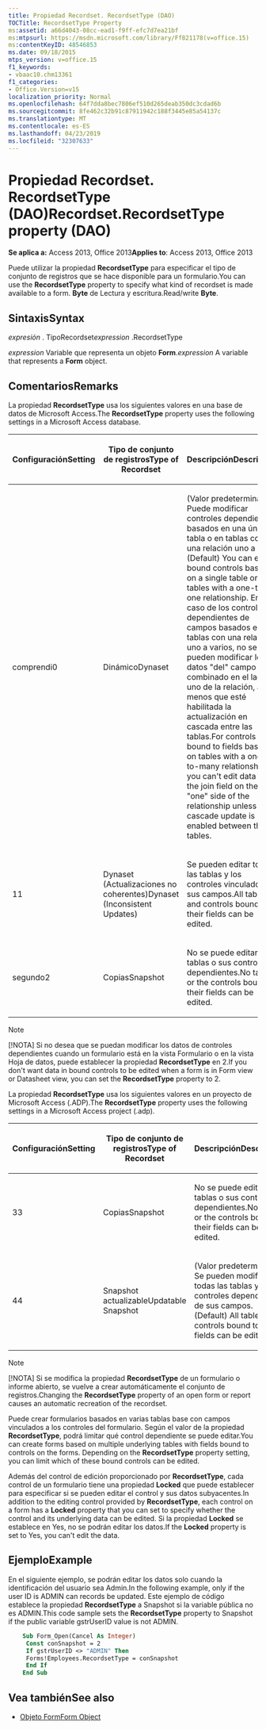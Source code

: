 ```yaml
---
title: Propiedad Recordset. RecordsetType (DAO)
TOCTitle: RecordsetType Property
ms:assetid: a66d4043-08cc-ead1-f9ff-efc7d7ea21bf
ms:mtpsurl: https://msdn.microsoft.com/library/Ff821178(v=office.15)
ms:contentKeyID: 48546853
ms.date: 09/18/2015
mtps_version: v=office.15
f1_keywords:
- vbaac10.chm13361
f1_categories:
- Office.Version=v15
localization_priority: Normal
ms.openlocfilehash: 64f7dda8bec7806ef510d265deab350dc3cdad6b
ms.sourcegitcommit: 8fe462c32b91c87911942c188f3445e85a54137c
ms.translationtype: MT
ms.contentlocale: es-ES
ms.lasthandoff: 04/23/2019
ms.locfileid: "32307633"
---
```

# <a name="recordsetrecordsettype-property-dao"></a><span data-ttu-id="78b50-102">Propiedad Recordset. RecordsetType (DAO)</span><span class="sxs-lookup"><span data-stu-id="78b50-102">Recordset.RecordsetType property (DAO)</span></span>

<span data-ttu-id="78b50-103">**Se aplica a:** Access 2013, Office 2013</span><span class="sxs-lookup"><span data-stu-id="78b50-103">**Applies to**: Access 2013, Office 2013</span></span>

<span data-ttu-id="78b50-104">Puede utilizar la propiedad **RecordsetType** para especificar el tipo de conjunto de registros que se hace disponible para un formulario.</span><span class="sxs-lookup"><span data-stu-id="78b50-104">You can use the **RecordsetType** property to specify what kind of recordset is made available to a form.</span></span> <span data-ttu-id="78b50-105">**Byte** de Lectura y escritura.</span><span class="sxs-lookup"><span data-stu-id="78b50-105">Read/write **Byte**.</span></span>

## <a name="syntax"></a><span data-ttu-id="78b50-106">Sintaxis</span><span class="sxs-lookup"><span data-stu-id="78b50-106">Syntax</span></span>

<span data-ttu-id="78b50-107">*expresión* . TipoRecordset</span><span class="sxs-lookup"><span data-stu-id="78b50-107">*expression* .RecordsetType</span></span>

<span data-ttu-id="78b50-108">*expression* Variable que representa un objeto **Form**.</span><span class="sxs-lookup"><span data-stu-id="78b50-108">*expression* A variable that represents a **Form** object.</span></span>

## <a name="remarks"></a><span data-ttu-id="78b50-109">Comentarios</span><span class="sxs-lookup"><span data-stu-id="78b50-109">Remarks</span></span>

<span data-ttu-id="78b50-110">La propiedad **RecordsetType** usa los siguientes valores en una base de datos de Microsoft Access.</span><span class="sxs-lookup"><span data-stu-id="78b50-110">The **RecordsetType** property uses the following settings in a Microsoft Access database.</span></span>

<table>
<colgroup>
<col style="width: 33%" />
<col style="width: 33%" />
<col style="width: 33%" />
</colgroup>
<thead>
<tr class="header">
<th><p><span data-ttu-id="78b50-111">Configuración</span><span class="sxs-lookup"><span data-stu-id="78b50-111">Setting</span></span></p></th>
<th><p><span data-ttu-id="78b50-112">Tipo de conjunto de registros</span><span class="sxs-lookup"><span data-stu-id="78b50-112">Type of Recordset</span></span></p></th>
<th><p><span data-ttu-id="78b50-113">Descripción</span><span class="sxs-lookup"><span data-stu-id="78b50-113">Description</span></span></p></th>
</tr>
</thead>
<tbody>
<tr class="odd">
<td><p><span data-ttu-id="78b50-114">comprendi</span><span class="sxs-lookup"><span data-stu-id="78b50-114">0</span></span></p></td>
<td><p><span data-ttu-id="78b50-115">Dinámico</span><span class="sxs-lookup"><span data-stu-id="78b50-115">Dynaset</span></span></p></td>
<td><p><span data-ttu-id="78b50-116">(Valor predeterminado) Puede modificar controles dependientes basados en una única tabla o en tablas con una relación uno a uno.</span><span class="sxs-lookup"><span data-stu-id="78b50-116">(Default) You can edit bound controls based on a single table or tables with a one-to-one relationship.</span></span> <span data-ttu-id="78b50-117">En el caso de los controles dependientes de campos basados en tablas con una relación uno a varios, no se pueden modificar los datos &quot;del&quot; campo combinado en el lado uno de la relación, a menos que esté habilitada la actualización en cascada entre las tablas.</span><span class="sxs-lookup"><span data-stu-id="78b50-117">For controls bound to fields based on tables with a one-to-many relationship, you can't edit data from the join field on the &quot;one&quot; side of the relationship unless cascade update is enabled between the tables.</span></span></p></td>
</tr>
<tr class="even">
<td><p><span data-ttu-id="78b50-118">1</span><span class="sxs-lookup"><span data-stu-id="78b50-118">1</span></span></p></td>
<td><p><span data-ttu-id="78b50-119">Dynaset (Actualizaciones no coherentes)</span><span class="sxs-lookup"><span data-stu-id="78b50-119">Dynaset (Inconsistent Updates)</span></span></p></td>
<td><p><span data-ttu-id="78b50-120">Se pueden editar todas las tablas y los controles vinculados a sus campos.</span><span class="sxs-lookup"><span data-stu-id="78b50-120">All tables and controls bound to their fields can be edited.</span></span></p></td>
</tr>
<tr class="odd">
<td><p><span data-ttu-id="78b50-121">segundo</span><span class="sxs-lookup"><span data-stu-id="78b50-121">2</span></span></p></td>
<td><p><span data-ttu-id="78b50-122">Copias</span><span class="sxs-lookup"><span data-stu-id="78b50-122">Snapshot</span></span></p></td>
<td><p><span data-ttu-id="78b50-123">No se puede editar las tablas o sus controles dependientes.</span><span class="sxs-lookup"><span data-stu-id="78b50-123">No tables or the controls bound to their fields can be edited.</span></span></p></td>
</tr>
</tbody>
</table>

> [!NOTE]
> <span data-ttu-id="78b50-124">[!NOTA] Si no desea que se puedan modificar los datos de controles dependientes cuando un formulario está en la vista Formulario o en la vista Hoja de datos, puede establecer la propiedad **RecordsetType** en 2.</span><span class="sxs-lookup"><span data-stu-id="78b50-124">If you don't want data in bound controls to be edited when a form is in Form view or Datasheet view, you can set the **RecordsetType** property to 2.</span></span>

<span data-ttu-id="78b50-125">La propiedad **RecordsetType** usa los siguientes valores en un proyecto de Microsoft Access (.ADP).</span><span class="sxs-lookup"><span data-stu-id="78b50-125">The **RecordsetType** property uses the following settings in a Microsoft Access project (.adp).</span></span>

<table>
<colgroup>
<col style="width: 33%" />
<col style="width: 33%" />
<col style="width: 33%" />
</colgroup>
<thead>
<tr class="header">
<th><p><span data-ttu-id="78b50-126">Configuración</span><span class="sxs-lookup"><span data-stu-id="78b50-126">Setting</span></span></p></th>
<th><p><span data-ttu-id="78b50-127">Tipo de conjunto de registros</span><span class="sxs-lookup"><span data-stu-id="78b50-127">Type of Recordset</span></span></p></th>
<th><p><span data-ttu-id="78b50-128">Descripción</span><span class="sxs-lookup"><span data-stu-id="78b50-128">Description</span></span></p></th>
</tr>
</thead>
<tbody>
<tr class="odd">
<td><p><span data-ttu-id="78b50-129">3</span><span class="sxs-lookup"><span data-stu-id="78b50-129">3</span></span></p></td>
<td><p><span data-ttu-id="78b50-130">Copias</span><span class="sxs-lookup"><span data-stu-id="78b50-130">Snapshot</span></span></p></td>
<td><p><span data-ttu-id="78b50-131">No se puede editar las tablas o sus controles dependientes.</span><span class="sxs-lookup"><span data-stu-id="78b50-131">No tables or the controls bound to their fields can be edited.</span></span></p></td>
</tr>
<tr class="even">
<td><p><span data-ttu-id="78b50-132">4</span><span class="sxs-lookup"><span data-stu-id="78b50-132">4</span></span></p></td>
<td><p><span data-ttu-id="78b50-133">Snapshot actualizable</span><span class="sxs-lookup"><span data-stu-id="78b50-133">Updatable Snapshot</span></span></p></td>
<td><p><span data-ttu-id="78b50-134">(Valor predeterminado) Se pueden modificar todas las tablas y los controles dependientes de sus campos.</span><span class="sxs-lookup"><span data-stu-id="78b50-134">(Default) All tables and controls bound to their fields can be edited.</span></span></p></td>
</tr>
</tbody>
</table>

> [!NOTE]
> <span data-ttu-id="78b50-135">[!NOTA] Si se modifica la propiedad **RecordsetType** de un formulario o informe abierto, se vuelve a crear automáticamente el conjunto de registros.</span><span class="sxs-lookup"><span data-stu-id="78b50-135">Changing the **RecordsetType** property of an open form or report causes an automatic recreation of the recordset.</span></span>

<span data-ttu-id="78b50-p103">Puede crear formularios basados en varias tablas base con campos vinculados a los controles del formulario. Según el valor de la propiedad **RecordsetType**, podrá limitar qué control dependiente se puede editar.</span><span class="sxs-lookup"><span data-stu-id="78b50-p103">You can create forms based on multiple underlying tables with fields bound to controls on the forms. Depending on the **RecordsetType** property setting, you can limit which of these bound controls can be edited.</span></span>

<span data-ttu-id="78b50-138">Además del control de edición proporcionado por **RecordsetType**, cada control de un formulario tiene una propiedad **Locked** que puede establecer para especificar si se pueden editar el control y sus datos subyacentes.</span><span class="sxs-lookup"><span data-stu-id="78b50-138">In addition to the editing control provided by **RecordsetType**, each control on a form has a **Locked** property that you can set to specify whether the control and its underlying data can be edited.</span></span> <span data-ttu-id="78b50-139">Si la propiedad **Locked** se establece en Yes, no se podrán editar los datos.</span><span class="sxs-lookup"><span data-stu-id="78b50-139">If the **Locked** property is set to Yes, you can't edit the data.</span></span>

## <a name="example"></a><span data-ttu-id="78b50-140">Ejemplo</span><span class="sxs-lookup"><span data-stu-id="78b50-140">Example</span></span>

<span data-ttu-id="78b50-141">En el siguiente ejemplo, se podrán editar los datos solo cuando la identificación del usuario sea Admin.</span><span class="sxs-lookup"><span data-stu-id="78b50-141">In the following example, only if the user ID is ADMIN can records be updated.</span></span> <span data-ttu-id="78b50-142">Este ejemplo de código establece la propiedad **RecordsetType** a Snapshot si la variable pública  no es ADMIN.</span><span class="sxs-lookup"><span data-stu-id="78b50-142">This code sample sets the **RecordsetType** property to Snapshot if the public variable gstrUserID value is not ADMIN.</span></span>

```vb
    Sub Form_Open(Cancel As Integer) 
     Const conSnapshot = 2 
     If gstrUserID <> "ADMIN" Then 
     Forms!Employees.RecordsetType = conSnapshot 
     End If 
    End Sub
```

## <a name="see-also"></a><span data-ttu-id="78b50-143">Vea también</span><span class="sxs-lookup"><span data-stu-id="78b50-143">See also</span></span>

- [<span data-ttu-id="78b50-144">Objeto Form</span><span class="sxs-lookup"><span data-stu-id="78b50-144">Form Object</span></span>](https://docs.microsoft.com/office/vba/api/Access.Form)


